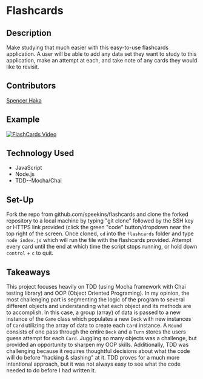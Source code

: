 # Flashcards

## Description
Make studying that much easier with this easy-to-use flashcards application. A user will be able to add any data set they want to study to this application, make an attempt at each, and take note of any cards they would like to revisit.

## Contributors
[Spencer Haka](github.com/speekins)

## Example
[![FlashCards Video](https://user-images.githubusercontent.com/74210902/195671107-2b83a58f-2355-4243-a36e-7bf1691ac482.png)](https://loom.com/share/7011ab8c41fc40b08154b309c063a097)

## Technology Used
- JavaScript
- Node.js
- TDD--Mocha/Chai

## Set-Up
Fork the repo from github.com/speekins/flashcards and clone the forked repository to a local machine by typing "git clone" followed by the SSH key or HTTPS link provided (click the green "code" button/dropdown near the top right of the screen. Once cloned, `cd` into the `flashcards` folder and type `node index.js` which will run the file with the flashcards provided. Attempt every card until the end at which time the script stops running, or hold down `control` + `c` to quit.

## Takeaways
This project focuses heavily on TDD (using Mocha framework with Chai testing library) and OOP (Object Oriented Programing). In my opinion, the most challenging part is segmenting the logic of the program to several different objects and understanding what each object and its methods are to accomplish. In this case, a group (array) of data is passed to a new instance of the `Game` class which populates a new `Deck` with new instances of `Card` utilizing the array of data to create each `Card` instance. A `Round` consists of one pass through the entire `Deck` and a `Turn` stores the users guess attempt for each `Card`. Juggling so many objects was a challenge, but provided an opportunity to sharpen my OOP skills.
Additionally, TDD was challenging because it requires thoughtful decisions about what the code will do before "hacking & slashing" at it. TDD proves for a much more intentional approach, but it was not always easy to see what the code needed to do before I had written it.
